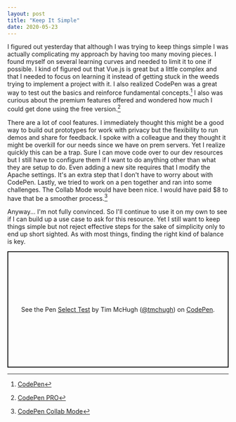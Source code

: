 ```yaml
---
layout: post
title: "Keep It Simple"
date: 2020-05-23
---
```


I figured out yesterday that although I was trying to keep things simple I was actually complicating my approach by having too many moving pieces. I found myself on several learning curves and needed to limit it to one if possible. I kind of figured out that Vue.js is great but a little complex and that I needed to focus on learning it instead of getting stuck in the weeds trying to implement a project with it. I also realized CodePen was a great way to test out the basics and reinforce fundamental concepts.[^1] I also was curious about the premium features offered and wondered how much I could get done using the free version.[^2]

There are a lot of cool features. I immediately thought this might be a good way to build out prototypes for work with privacy but the flexibility to run demos and share for feedback. I spoke with a colleague and they thought it might be overkill for our needs since we have on prem servers. Yet I realize quickly this can be a trap. Sure I can move code over to our dev resources but I still have to configure them if I want to do anything other than what they are setup to do. Even adding a new site requires that I modify the Apache settings. It's an extra step that I don't have to worry about with CodePen. Lastly, we tried to work on a pen together and ran into some challenges. The Collab Mode would have been nice. I would have paid $8 to have that be a smoother process.[^3]

Anyway... I'm not fully convinced. So I'll continue to use it on my own to see if I can build up a use case to ask for this resource. Yet I still want to keep things simple but not reject effective steps for the sake of simplicity only to end up short sighted. As with most things, finding the right kind of balance is key.

<p class="codepen" data-height="265" data-theme-id="dark" data-default-tab="result" data-user="tmchugh" data-slug-hash="vYNbopq" style="height: 265px; box-sizing: border-box; display: flex; align-items: center; justify-content: center; border: 2px solid; margin: 1em 0; padding: 1em;" data-pen-title="Select Test">
  <span>See the Pen <a href="https://codepen.io/tmchugh/pen/vYNbopq">
  Select Test</a> by Tim McHugh (<a href="https://codepen.io/tmchugh">@tmchugh</a>)
  on <a href="https://codepen.io">CodePen</a>.</span>
</p>
<script async src="https://static.codepen.io/assets/embed/ei.js"></script>

[^1]: [CodePen](https://codepen.io/)
[^2]: [CodePen PRO](https://codepen.io/pro)
[^3]: [CodePen Collab Mode](https://blog.codepen.io/documentation/collab-mode/)
